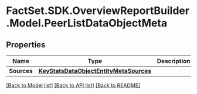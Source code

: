 # FactSet.SDK.OverviewReportBuilder.Model.PeerListDataObjectMeta

## Properties

Name | Type | Description | Notes
------------ | ------------- | ------------- | -------------
**Sources** | [**KeyStatsDataObjectEntityMetaSources**](KeyStatsDataObjectEntityMetaSources.md) |  | [optional] 

[[Back to Model list]](../README.md#documentation-for-models) [[Back to API list]](../README.md#documentation-for-api-endpoints) [[Back to README]](../README.md)

